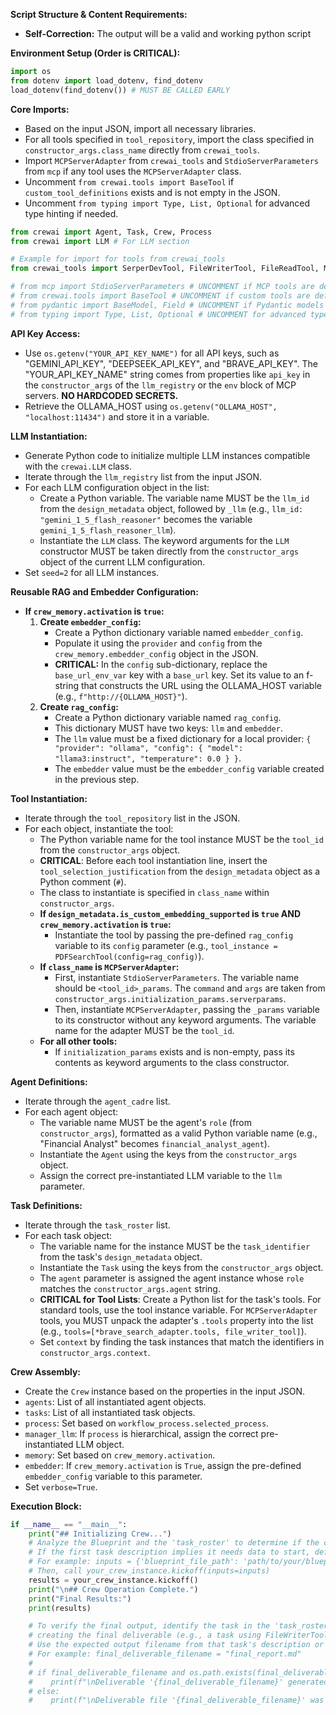 
**Script Structure & Content Requirements:**

* **Self-Correction:** The output will be a valid and working python script

**Environment Setup (Order is CRITICAL):**

```python
import os
from dotenv import load_dotenv, find_dotenv
load_dotenv(find_dotenv()) # MUST BE CALLED EARLY
````

**Core Imports:**

  * Based on the input JSON, import all necessary libraries.
  * For all tools specified in `tool_repository`, import the class specified in `constructor_args.class_name` directly from `crewai_tools`.
  * Import `MCPServerAdapter` from `crewai_tools` and `StdioServerParameters` from `mcp` if any tool uses the `MCPServerAdapter` class.
  * Uncomment `from crewai.tools import BaseTool` if `custom_tool_definitions` exists and is not empty in the JSON.
  * Uncomment `from typing import Type, List, Optional` for advanced type hinting if needed.


```python
from crewai import Agent, Task, Crew, Process
from crewai import LLM # For LLM section

# Example for import for tools from crewai_tools
from crewai_tools import SerperDevTool, FileWriterTool, FileReadTool, MCPServerAdapter

# from mcp import StdioServerParameters # UNCOMMENT if MCP tools are defined
# from crewai.tools import BaseTool # UNCOMMENT if custom tools are defined
# from pydantic import BaseModel, Field # UNCOMMENT if Pydantic models are defined
# from typing import Type, List, Optional # UNCOMMENT for advanced type hinting if needed
```

**API Key Access:**

  * Use `os.getenv("YOUR_API_KEY_NAME")` for all API keys, such as "GEMINI\_API\_KEY", "DEEPSEEK\_API\_KEY", and "BRAVE\_API\_KEY". The "YOUR\_API\_KEY\_NAME" string comes from properties like `api_key` in the `constructor_args` of the `llm_registry` or the `env` block of MCP servers. **NO HARDCODED SECRETS.**
  * Retrieve the OLLAMA\_HOST using `os.getenv("OLLAMA_HOST", "localhost:11434")` and store it in a variable.

**LLM Instantiation:**

  * Generate Python code to initialize multiple LLM instances compatible with the `crewai.LLM` class.
  * Iterate through the `llm_registry` list from the input JSON.
  * For each LLM configuration object in the list:
      * Create a Python variable. The variable name MUST be the `llm_id` from the `design_metadata` object, followed by `_llm` (e.g., `llm_id: "gemini_1_5_flash_reasoner"` becomes the variable `gemini_1_5_flash_reasoner_llm`).
      * Instantiate the `LLM` class. The keyword arguments for the `LLM` constructor MUST be taken directly from the `constructor_args` object of the current LLM configuration.
  * Set `seed=2` for all LLM instances.

**Reusable RAG and Embedder Configuration:**

  * **If `crew_memory.activation` is `true`:**
    1.  **Create `embedder_config`:**
          * Create a Python dictionary variable named `embedder_config`.
          * Populate it using the `provider` and `config` from the `crew_memory.embedder_config` object in the JSON.
          * **CRITICAL:** In the `config` sub-dictionary, replace the `base_url_env_var` key with a `base_url` key. Set its value to an f-string that constructs the URL using the OLLAMA\_HOST variable (e.g., `f"http://{OLLAMA_HOST}"`).
    2.  **Create `rag_config`:**
          * Create a Python dictionary variable named `rag_config`.
          * This dictionary MUST have two keys: `llm` and `embedder`.
          * The `llm` value must be a fixed dictionary for a local provider: `{ "provider": "ollama", "config": { "model": "llama3:instruct", "temperature": 0.0 } }`.
          * The `embedder` value must be the `embedder_config` variable created in the previous step.

**Tool Instantiation:**

  * Iterate through the `tool_repository` list in the JSON.
  * For each object, instantiate the tool:
      * The Python variable name for the tool instance MUST be the `tool_id` from the `constructor_args` object.
      * **CRITICAL**: Before each tool instantiation line, insert the `tool_selection_justification` from the `design_metadata` object as a Python comment (`#`).
      * The class to instantiate is specified in `class_name` within `constructor_args`.
      * **If `design_metadata.is_custom_embedding_supported` is `true` AND `crew_memory.activation` is `true`:**
          * Instantiate the tool by passing the pre-defined `rag_config` variable to its `config` parameter (e.g., `tool_instance = PDFSearchTool(config=rag_config)`).
      * **If `class_name` is `MCPServerAdapter`:**
          * First, instantiate `StdioServerParameters`. The variable name should be `<tool_id>_params`. The `command` and `args` are taken from `constructor_args.initialization_params.serverparams`.
          * Then, instantiate `MCPServerAdapter`, passing the `_params` variable to its constructor without any keyword arguments. The variable name for the adapter MUST be the `tool_id`.
      * **For all other tools:**
          * If `initialization_params` exists and is non-empty, pass its contents as keyword arguments to the class constructor.

**Agent Definitions:**

  * Iterate through the `agent_cadre` list.
  * For each agent object:
      * The variable name MUST be the agent's `role` (from `constructor_args`), formatted as a valid Python variable name (e.g., "Financial Analyst" becomes `financial_analyst_agent`).
      * Instantiate the `Agent` using the keys from the `constructor_args` object.
      * Assign the correct pre-instantiated LLM variable to the `llm` parameter.

**Task Definitions:**

  * Iterate through the `task_roster` list.
  * For each task object:
      * The variable name for the instance MUST be the `task_identifier` from the task's `design_metadata` object.
      * Instantiate the `Task` using the keys from the `constructor_args` object.
      * The `agent` parameter is assigned the agent instance whose `role` matches the `constructor_args.agent` string.
      * **CRITICAL for Tool Lists**: Create a Python list for the task's tools. For standard tools, use the tool instance variable. For `MCPServerAdapter` tools, you MUST unpack the adapter's `.tools` property into the list (e.g., `tools=[*brave_search_adapter.tools, file_writer_tool]`).
      * Set `context` by finding the task instances that match the identifiers in `constructor_args.context`.

**Crew Assembly:**

  * Create the `Crew` instance based on the properties in the input JSON.
  * `agents`: List of all instantiated agent objects.
  * `tasks`: List of all instantiated task objects.
  * `process`: Set based on `workflow_process.selected_process`.
  * `manager_llm`: If `process` is hierarchical, assign the correct pre-instantiated LLM object.
  * `memory`: Set based on `crew_memory.activation`.
  * `embedder`: If `crew_memory.activation` is `True`, assign the pre-defined `embedder_config` variable to this parameter.
  * Set `verbose=True`.

**Execution Block:**

```python
if __name__ == "__main__":
    print("## Initializing Crew...")
    # Analyze the Blueprint and the 'task_roster' to determine if the crew's kickoff requires initial inputs.
    # If the first task description implies it needs data to start, define an 'inputs' dictionary.
    # For example: inputs = {'blueprint_file_path': 'path/to/your/blueprint.md'}
    # Then, call your_crew_instance.kickoff(inputs=inputs)
    results = your_crew_instance.kickoff()
    print("\n## Crew Operation Complete.")
    print("Final Results:")
    print(results)

    # To verify the final output, identify the task in the 'task_roster' that is responsible for
    # creating the final deliverable (e.g., a task using FileWriterTool).
    # Use the expected output filename from that task's description or expected_output field.
    # For example: final_deliverable_filename = "final_report.md"
    #
    # if final_deliverable_filename and os.path.exists(final_deliverable_filename):
    #    print(f"\nDeliverable '{final_deliverable_filename}' generated successfully.")
    # else:
    #    print(f"\nDeliverable file '{final_deliverable_filename}' was expected but not found.")
```